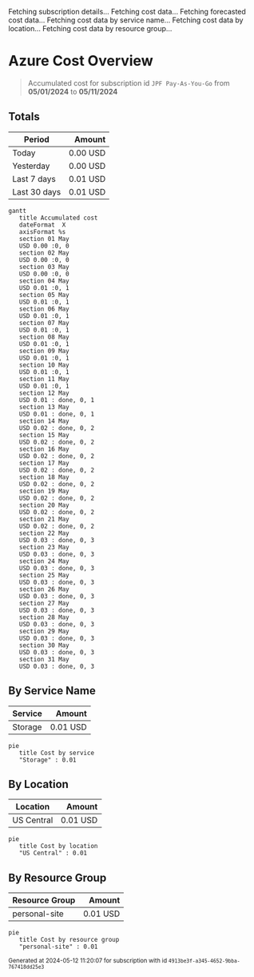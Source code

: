 Fetching subscription details...
Fetching cost data...
Fetching forecasted cost data...
Fetching cost data by service name...
Fetching cost data by location...
Fetching cost data by resource group...
# Azure Cost Overview

> Accumulated cost for subscription id `JPF Pay-As-You-Go` from **05/01/2024** to **05/11/2024**

## Totals

|Period|Amount|
|---|---:|
|Today|0.00 USD|
|Yesterday|0.00 USD|
|Last 7 days|0.01 USD|
|Last 30 days|0.01 USD|

```mermaid
gantt
   title Accumulated cost
   dateFormat  X
   axisFormat %s
   section 01 May
   USD 0.00 :0, 0
   section 02 May
   USD 0.00 :0, 0
   section 03 May
   USD 0.00 :0, 0
   section 04 May
   USD 0.01 :0, 1
   section 05 May
   USD 0.01 :0, 1
   section 06 May
   USD 0.01 :0, 1
   section 07 May
   USD 0.01 :0, 1
   section 08 May
   USD 0.01 :0, 1
   section 09 May
   USD 0.01 :0, 1
   section 10 May
   USD 0.01 :0, 1
   section 11 May
   USD 0.01 :0, 1
   section 12 May
   USD 0.01 : done, 0, 1
   section 13 May
   USD 0.01 : done, 0, 1
   section 14 May
   USD 0.02 : done, 0, 2
   section 15 May
   USD 0.02 : done, 0, 2
   section 16 May
   USD 0.02 : done, 0, 2
   section 17 May
   USD 0.02 : done, 0, 2
   section 18 May
   USD 0.02 : done, 0, 2
   section 19 May
   USD 0.02 : done, 0, 2
   section 20 May
   USD 0.02 : done, 0, 2
   section 21 May
   USD 0.02 : done, 0, 2
   section 22 May
   USD 0.03 : done, 0, 3
   section 23 May
   USD 0.03 : done, 0, 3
   section 24 May
   USD 0.03 : done, 0, 3
   section 25 May
   USD 0.03 : done, 0, 3
   section 26 May
   USD 0.03 : done, 0, 3
   section 27 May
   USD 0.03 : done, 0, 3
   section 28 May
   USD 0.03 : done, 0, 3
   section 29 May
   USD 0.03 : done, 0, 3
   section 30 May
   USD 0.03 : done, 0, 3
   section 31 May
   USD 0.03 : done, 0, 3
```

## By Service Name

|Service|Amount|
|---|---:|
|Storage|0.01 USD|

```mermaid
pie
   title Cost by service
   "Storage" : 0.01
```

## By Location

|Location|Amount|
|---|---:|
|US Central|0.01 USD|

```mermaid
pie
   title Cost by location
   "US Central" : 0.01
```

## By Resource Group

|Resource Group|Amount|
|---|---:|
|personal-site|0.01 USD|

```mermaid
pie
   title Cost by resource group
   "personal-site" : 0.01
```

<sup>Generated at 2024-05-12 11:20:07 for subscription with id `4913be3f-a345-4652-9bba-767418dd25e3`</sup>
